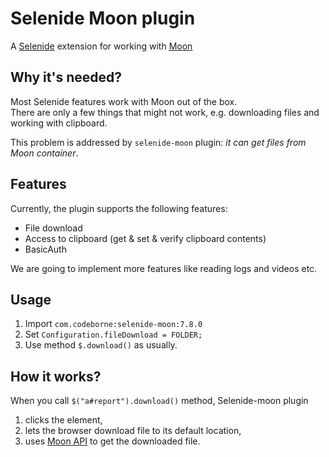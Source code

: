 Selenide Moon plugin
================================

A [Selenide](https://selenide.org) extension for working with [Moon](https://aerokube.com/moon/)

## Why it's needed?

Most Selenide features work with Moon out of the box.  
There are only a few things that might not work, e.g. downloading files and working with clipboard. 

This problem is addressed by `selenide-moon` plugin: _it can get files from Moon container_. 

## Features
Currently, the plugin supports the following features:
* File download 
* Access to clipboard  (get & set & verify clipboard contents)
* BasicAuth

We are going to implement more features like reading logs and videos etc.

## Usage
1. Import `com.codeborne:selenide-moon:7.8.0`
2. Set `Configuration.fileDownload = FOLDER;`
3. Use method `$.download()` as usually.

## How it works?
When you call `$("a#report").download()` method, Selenide-moon plugin
1. clicks the element,
2. lets the browser download file to its default location, 
3. uses [Moon API](https://aerokube.com/moon/latest/#accessing-downloaded-files) to get the downloaded file.  
